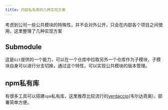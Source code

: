 ```yaml
---
title: 内部私有库的几种实现方案
---
```


考虑到公司一些公共模块的特殊性，并不会对外公开，只会在内部各个项目之间使用，这里整理了几种实现方案

## Submodule

这是`Git`提供的一个能力，可以在一个仓库中拉取另外一个仓库作为子模块，子模块自身可以进行分支切换，通过这个特性，可以实现公共模块的版本管理。

## npm私有库

有很多工具可以搭建`npm`私有库，这里推荐比较流行的[verdaccio](https://verdaccio.org/)(韦尔达奇奥)，部署简单方便。